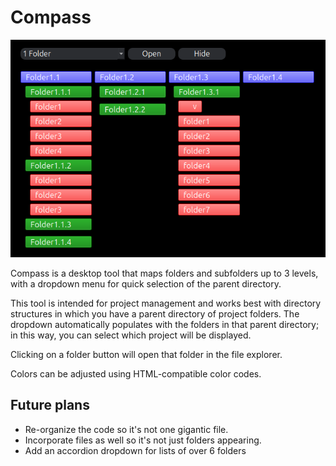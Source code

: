 # Compass

![Image showing four columns of buttons, with each row being a different folder. Subfolders are indented from the left and there is a bar at the top showing the directory path and an open and show button.](./images/screenshot1.png)

Compass is a desktop tool that maps folders and subfolders up to 3 levels, with a dropdown menu for quick selection of the parent directory.

This tool is intended for project management and works best with directory structures in which you have a parent directory of project folders. The dropdown automatically populates with the folders in that parent directory; in this way, you can select which project will be displayed.

Clicking on a folder button will open that folder in the file explorer.

Colors can be adjusted using HTML-compatible color codes.

## Future plans
- Re-organize the code so it's not one gigantic file.
- Incorporate files as well so it's not just folders appearing.
- Add an accordion dropdown for lists of over 6 folders